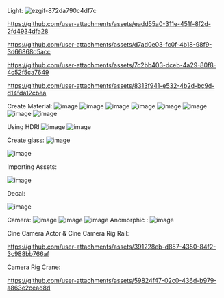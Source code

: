 Light:
![ezgif-872da790c4df7c](https://github.com/user-attachments/assets/0b20f229-8c01-486b-bd68-feb86ca8e721)


https://github.com/user-attachments/assets/eadd55a0-311e-451f-8f2d-2fd4934dfa28


https://github.com/user-attachments/assets/d7ad0e03-fc0f-4b18-98f9-3d66868d5acc


https://github.com/user-attachments/assets/7c2bb403-dceb-4a29-80f8-4c52f5ca7649


https://github.com/user-attachments/assets/8313f941-e532-4b2d-bc9d-d14fda12cbea

Create Material:
![image](https://github.com/user-attachments/assets/c7a88e56-60f5-4398-ae78-6267514326b4)
![image](https://github.com/user-attachments/assets/6d01ab15-e644-4824-b01e-68ea67039627)
![image](https://github.com/user-attachments/assets/93fe77cd-6f93-45d0-ab8d-7e2a443a8235)
![image](https://github.com/user-attachments/assets/d4198afa-63ca-481e-ae42-80d9c77ab0d4)
![image](https://github.com/user-attachments/assets/132999a0-f484-4e43-936f-c866406b3f30)
![image](https://github.com/user-attachments/assets/d8e1ad2b-f2f4-4aa7-9f00-4f99262f3cbe)
![image](https://github.com/user-attachments/assets/f66d3b79-5701-4f5e-82af-ba532b1e3957)
![image](https://github.com/user-attachments/assets/a24c0e70-5e58-4c87-8068-43f20b1bd089)


Using HDRI
![image](https://github.com/user-attachments/assets/b68a9f81-c170-44bf-a6f3-bf1b955f3bc5)
![image](https://github.com/user-attachments/assets/7b00a76d-11d2-4edd-bdf2-effc7f4b05e4)

Create glass:
![image](https://github.com/user-attachments/assets/ede533b1-ce6e-4df0-b9a5-d029297a66b7)

![image](https://github.com/user-attachments/assets/60d3415d-da9a-4c62-8dc3-76fc6246aed6)


Importing  Assets:

![image](https://github.com/user-attachments/assets/cbe6dcf9-07a0-4518-b208-070f5802f5bb)

Decal:

![image](https://github.com/user-attachments/assets/2429e220-ed78-4f24-8f34-45e789ac15e4)

Camera:
![image](https://github.com/user-attachments/assets/e7d144dd-c165-412d-aa7e-372b2f5265a8)
![image](https://github.com/user-attachments/assets/fcd41ac7-43b1-47cb-a823-d9b2d427514c)
![image](https://github.com/user-attachments/assets/13be4a93-4948-4a48-862f-e388b71ff82d)
Anomorphic :
![image](https://github.com/user-attachments/assets/d752c019-df0f-4ff8-84f0-6585a2de0d1e)

Cine Camera Actor & Cine Camera Rig Rail:

https://github.com/user-attachments/assets/391228eb-d857-4350-84f2-3c988bb766af

Camera Rig Crane:

https://github.com/user-attachments/assets/59824f47-02c0-436d-b979-a863e2cead8d







